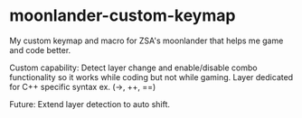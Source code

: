# moonlander-custom-keymap
My custom keymap and macro for ZSA's moonlander that helps me game and code better.


Custom capability:
Detect layer change and enable/disable combo functionality so it works while coding but not while gaming.
Layer dedicated for C++ specific syntax ex. (->, ++, ==)

Future:
Extend layer detection to auto shift.
